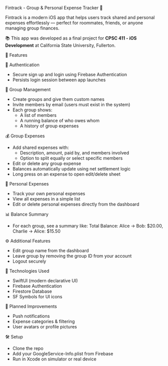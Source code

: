 Fintrack - Group & Personal Expense Tracker 💸

Fintrack is a modern iOS app that helps users track shared and personal expenses effortlessly — perfect for roommates, friends, or anyone managing group finances.

📚 This app was developed as a final project for **CPSC 411 - iOS Development** at California State University, Fullerton.

🌟 Features

🔐 Authentication
- Secure sign up and login using Firebase Authentication
- Persists login session between app launches

👥 Group Management
- Create groups and give them custom names
- Invite members by email (users must exist in the system)
- Each group shows:
  - A list of members
  - A running balance of who owes whom
  - A history of group expenses

💰 Group Expenses
- Add shared expenses with:
  - Description, amount, paid by, and members involved
  - Option to split equally or select specific members
- Edit or delete any group expense
- Balances automatically update using net settlement logic
- Long press on an expense to open edit/delete sheet

🧍 Personal Expenses
- Track your own personal expenses
- View all expenses in a simple list
- Edit or delete personal expenses directly from the dashboard

📊 Balance Summary
- For each group, see a summary like:
  Total Balance: Alice → Bob: $20.00, Charlie → Alice: $15.50

⚙️ Additional Features
- Edit group name from the dashboard
- Leave group by removing the group ID from your account
- Logout securely

📱 Technologies Used
- SwiftUI (modern declarative UI)
- Firebase Authentication
- Firestore Database
- SF Symbols for UI icons

🚧 Planned Improvements
- Push notifications
- Expense categories & filtering
- User avatars or profile pictures

🛠 Setup
- Clone the repo
- Add your GoogleService-Info.plist from Firebase
- Run in Xcode on simulator or real device